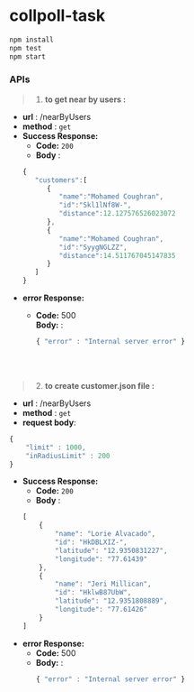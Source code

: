# collpoll-task

```bash
npm install
npm test
npm start
```

### APIs
> 1. **to get near by users :**
* **url** : /nearByUsers
* **method** : `get`
* **Success Response:**
  * **Code:** `200` <br />
  *  **Body** :
    ```javascript
    {
       "customers":[
          {
             "name":"Mohamed Coughran",
             "id":"Skl1lNf8W-",
             "distance":12.127576526023072
          },
          {
             "name":"Mohamed Coughran",
             "id":"SyygNGLZZ",
             "distance":14.511767045147835
          }
       ]
    }
    ```
* **error Response:**
  * **Code:** 500 <br />
    **Body:** :
    ```javascript
    { "error" : "Internal server error" }
    ```

    </br>
    </br>

> 2. **to create customer.json file :**
* **url** : /nearByUsers
* **method** : `get`
* **request body**:
```javascript
{
	"limit" : 1000,
    "inRadiusLimit" : 200
}
```
* **Success Response:**
  * **Code:** `200` <br />
  *  **Body** :
    ```javascript
  [
        {
            "name": "Lorie Alvacado",
            "id": "HkDBLXIZ-",
            "latitude": "12.9350831227",
            "longitude": "77.61439"
        },
        {
            "name": "Jeri Millican",
            "id": "HklwB87UbW",
            "latitude": "12.9351808889",
            "longitude": "77.61426"
        }
  ]
    ```
* **error Response:**
  * **Code:** 500 <br />
  * **Body:** :
    ```javascript
    { "error" : "Internal server error" }
    ```
    